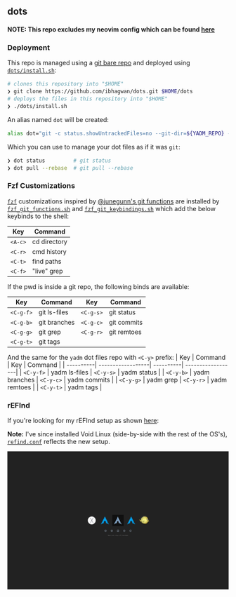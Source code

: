 ## dots

#### NOTE: This repo excludes my neovim config which can be found [here](https://github.com/ibhagwan/nvim-lua)

### Deployment

This repo is managed using a
[git bare repo](https://www.atlassian.com/git/tutorials/dotfiles)
and deployed using
[`dots/install.sh`](https://github.com/ibhagwan/dots/blob/master/dots/install.sh):

```sh
# clones this repository into "$HOME"
❯ git clone https://github.com/ibhagwan/dots.git $HOME/dots
# deploys the files in this repository into "$HOME"
❯ ./dots/install.sh
```

An alias named `dot` will be created:
```sh
alias dot="git -c status.showUntrackedFiles=no --git-dir=${YADM_REPO} -C ${HOME}"
```

Which you can use to manage your dot files as if it was `git`:
```sh
❯ dot status         # git status
❯ dot pull --rebase  # git pull --rebase
```

### Fzf Customizations

[`fzf`](https://github.com/junegunn/fzf) customizations inspired by
[@junegunn's git functions](https://github.com/junegunn/fzf-git.sh) are installed by
[`fzf_git_functions.sh`](https://github.com/ibhagwan/dots/blob/master/.config/zsh/fzf_git_functions.sh) and
[`fzf_git_keybindings.sh`](https://github.com/ibhagwan/dots/blob/master/.config/zsh/fzf_git_keybindings.zsh)
which add the below keybinds to the shell:

| Key       | Command           |
| ----------| ------------------|
| `<A-c>`   | cd directory      |
| `<C-r>`   | cmd history       |
| `<C-t>`   | find paths        |
| `<C-f>`   | "live" grep       |

If the pwd is inside a git repo, the following binds are available:

| Key       | Command           | Key       | Command           |
| ----------| ------------------| ----------| ------------------|
| `<C-g-f>` | git ls-files      | `<C-g-s>` | git status        |
| `<C-g-b>` | git branches      | `<C-g-c>` | git commits       |
| `<C-g-g>` | git grep          | `<C-g-r>` | git remtoes       |
| `<C-g-t>` | git tags          |

And the same for the `yadm` dot files repo with `<C-y>` prefix:
| Key       | Command           | Key       | Command           |
| ----------| ------------------| ----------| ------------------|
| `<C-y-f>` | yadm ls-files     | `<C-y-s>` | yadm status       |
| `<C-y-b>` | yadm branches     | `<C-y-c>` | yadm commits      |
| `<C-y-g>` | yadm grep         | `<C-y-r>` | yadm remtoes      |
| `<C-y-t>` | yadm tags         |


### rEFInd

If you're looking for my rEFInd setup as shown
[here](https://www.reddit.com/r/unixporn/comments/ff0o8d/refind_which_kernel_are_you_feeling_like_today/):

**Note:** I've since installed Void Linux (side-by-side with the rest of the OS's), [`refind.conf`](https://github.com/ibhagwan/dots/blob/master/dots/refind/refind.conf) reflects the new setup.

![rEFInd](https://github.com/ibhagwan/dots/raw/master/dots/screenshots/rEFInd.png)
